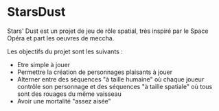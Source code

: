 # StarsDust
Stars' Dust est un projet de jeu de rôle spatial, très inspiré par le Space Opéra et part les oeuvres de meccha. 

Les objectifs du projet sont les suivants :
- Etre simple à jouer
- Permettre la création de personnages plaisants à jouer
- Alterner entre des séquences "à taille humaine" où chaque joueur contrôle son personnage et des séquences "à taille spatiale" où tous sont des rouages du même vaisseau
- Avoir une mortalité "assez aisée"
